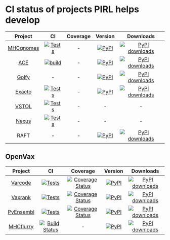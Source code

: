 # CI status of projects PIRL helps develop
| Project | CI  | Coverage | Version | Downloads |
|:--:|:--:|:--:|:--:|:--:|
| [MHCgnomes](https://www.github.com/pirl-unc/mhcgnomes) | [![Tests](https://github.com/pirl-unc/mhcgnomes/actions/workflows/tests.yml/badge.svg)](https://github.com/openvax/varcode/actions/workflows/tests.yml) | - |  <a href="https://pypi.python.org/pypi/mhcgnomes/"><img src="https://img.shields.io/pypi/v/mhcgnomes?maxAge=1000" alt="PyPI" /></a> | [![PyPI downloads](https://img.shields.io/pypi/dm/mhcgnomes.svg)](https://pypistats.org/packages/mhcgnomes) |
| [ACE](https://www.github.com/pirl-unc/ace) | [![build](https://github.com/pirl-unc/ace/actions/workflows/main.yml/badge.svg?branch=main)](https://github.com/pirl-unc/ace/actions/workflows/main.yml) | - | <a href="https://pypi.python.org/pypi/ace-elispot/"><img src="https://img.shields.io/pypi/v/ace-elispot?maxAge=1000" alt="PyPI" /></a> | [![PyPI downloads](https://img.shields.io/pypi/dm/ace-elispot.svg)](https://pypistats.org/packages/ace-elispot) |
| [Golfy](https://github.com/pirl-unc/golfy) | - | - |  <a href="https://pypi.python.org/pypi/golfy/"><img src="https://img.shields.io/pypi/v/golfy?maxAge=1000" alt="PyPI" /></a> | [![PyPI downloads](https://img.shields.io/pypi/dm/golfy.svg)](https://pypistats.org/packages/golfy) |
| [Exacto](https://www.github.com/pirl-unc/exacto) | [![Tests](https://github.com/pirl-unc/exacto/actions/workflows/main.yml/badge.svg)](https://github.com/pirl-unc/exacto/actions/workflows/main.yml) | - | <a href="https://pypi.python.org/pypi/exacto/"><img src="https://img.shields.io/pypi/v/exacto?maxAge=1000" alt="PyPI" /></a> | [![PyPI downloads](https://img.shields.io/pypi/dm/exacto.svg)](https://pypistats.org/packages/exacto) |
| [VSTOL](https://www.github.com/pirl-unc/vstol) | [![Tests](https://github.com/pirl-unc/vstol/actions/workflows/main.yml/badge.svg)](https://github.com/pirl-unc/vstol/actions/workflows/main.yml) | - | - | - |
| [Nexus](https://www.github.com/pirl-unc/vstol) | [![Tests](https://github.com/pirl-unc/vstol/actions/workflows/main.yml/badge.svg)](https://github.com/pirl-unc/vstol/actions/workflows/main.yml) | - | - | - |
| RAFT | - | - |  <a href="https://pypi.python.org/pypi/reproducible-analyses-framework-and-tools/"><img src="https://img.shields.io/pypi/v/reproducible-analyses-framework-and-tools?maxAge=1000" alt="PyPI" /></a> | [![PyPI downloads](https://img.shields.io/pypi/dm/reproducible-analyses-framework-and-tools.svg)](https://pypistats.org/packages/reproducible-analyses-framework-and-tools) 


## OpenVax

| Project | CI | Coverage | Version | Downloads |
|:--:|:--:|:--:|:--:|:--:|
| [Varcode](https://www.github.com/openvax/varcode) | [![Tests](https://github.com/openvax/varcode/actions/workflows/tests.yml/badge.svg)](https://github.com/openvax/varcode/actions/workflows/tests.yml) | <a href="https://coveralls.io/github/openvax/varcode"><img src="https://coveralls.io/repos/openvax/varcode/badge.svg" alt="Coverage Status" /></a> |  <a href="https://pypi.python.org/pypi/varcode/"><img src="https://img.shields.io/pypi/v/varcode.svg?maxAge=1000" alt="PyPI" /></a> | [![PyPI downloads](https://img.shields.io/pypi/dm/varcode.svg)](https://pypistats.org/packages/varcode) |
| [Vaxrank](https://www.github.com/openvax/vaxrank) | [![Tests](https://github.com/openvax/vaxrank/actions/workflows/tests.yml/badge.svg)](https://github.com/openvax/vaxrank/actions/workflows/tests.yml) | <a href="https://coveralls.io/github/openvax/vaxrank"><img src="https://coveralls.io/repos/openvax/vaxrank/badge.svg" alt="Coverage Status" /></a> |  <a href="https://pypi.python.org/pypi/vaxrank/"><img src="https://img.shields.io/pypi/v/vaxrank?maxAge=1000" alt="PyPI" /></a> | [![PyPI downloads](https://img.shields.io/pypi/dm/vaxrank.svg)](https://pypistats.org/packages/vaxrank) |
| [PyEnsembl](https://www.github.com/openvax/pyensembl) | [![Tests](https://github.com/openvax/pyensembl/actions/workflows/tests.yml/badge.svg)](https://github.com/openvax/pyensembl/actions/workflows/tests.yml) | <a href="https://coveralls.io/github/openvax/pyensembl"><img src="https://coveralls.io/repos/openvax/pyensembl/badge.svg" alt="Coverage Status" /></a> |  <a href="https://pypi.python.org/pypi/pyensembl/"><img src="https://img.shields.io/pypi/v/pyensembl?maxAge=1000" alt="PyPI" /></a> | [![PyPI downloads](https://img.shields.io/pypi/dm/pyensembl.svg)](https://pypistats.org/packages/pyensembl) |
| [MHCflurry](https://www.github.com/openvax/mhcflurry) | [![Build Status](https://github.com/openvax/mhcflurry/actions/workflows/ci.yml/badge.svg)](https://github.com/openvax/mhcflurry/actions/workflows/ci.yml) | - |  <a href="https://pypi.python.org/pypi/mhcflurry/"><img src="https://img.shields.io/pypi/v/mhcflurry?maxAge=1000" alt="PyPI" /></a> | [![PyPI downloads](https://img.shields.io/pypi/dm/mhcflurry.svg)](https://pypistats.org/packages/mhcflurry) 
